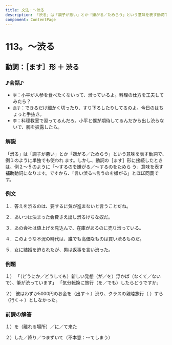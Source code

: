 ```yaml
---
title: 文法：～渋る
description: 「渋る」は「調子が悪い」とか「嫌がる／ためらう」という意味を表す動詞で、例１のように単独でも使われ ます。しかし、動詞の［ます］形に接続したときは、例２～５のように「～するのを嫌がる／～するのをためら う」意味を表す補助動詞になります。ですから、「言い渋る≒言うのを嫌がる」とほぼ同義です。
component: ContentPage
---
```



# 113。～渋る
## 動詞：［ます］形 ＋ 渋る
### ♪会話♪
- `李`：小平が人参を食べたくないって、渋っているよ。料理の仕方を工夫してみたら？
- `良子`：できるだけ細かく切ったり、すり下ろしたりしてるのよ。今日のはちょっと手抜き。
- `李`：料理教室で習ってるんだろ。小平と僕が期待してるんだから出し渋らないで、腕を披露したら。
### 解説
「渋る」は「調子が悪い」とか「嫌がる／ためらう」という意味を表す動詞で、例１のように単独でも使われ ます。しかし、動詞の［ます］形に接続したときは、例２～５のように「～するのを嫌がる／～するのをためら う」意味を表す補助動詞になります。ですから、「言い渋る≒言うのを嫌がる」とほぼ同義です。
### 例文
１．答えを渋るのは、要するに気が進まないと言うことだね。

２．あいつは決まった会費さえ出し渋るけちな奴だ。

３．あの会社は値上げを見込んで、在庫があるのに売り渋っている。

４．このような不況の時代は、誰でも高価なものは買い渋るものだ。

５．女に結婚を迫られたが、男は返事を言い渋った。
### 例題    
１） 「（どうにか／どうしても）新しい発想（が／を）浮かば（なくて／ないで）、筆が渋っています」 「気分転換に旅行（を／でも）したらどうですか」    

２） 彼はわずか5000円のお金を（出す→ ）渋り、クラスの親睦旅行（ ）すら（行く→ ）としなかった。    
### 前課の解答
１）を（離れる場所）／に／て来た

２）した／降り／つまずいて（不本意：～てしまう）
